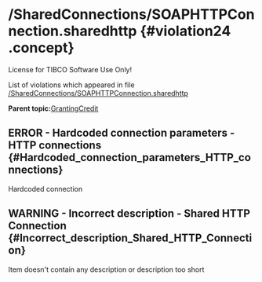 # /SharedConnections/SOAPHTTPConnection.sharedhttp {#violation24 .concept}

License for TIBCO Software Use Only!

List of violations which appeared in file [/SharedConnections/SOAPHTTPConnection.sharedhttp](../../../projects/GrantingCredit/SharedConnections/SOAPHTTPConnection.sharedhttp.md)

**Parent topic:**[GrantingCredit](../../../qa/projects/GrantingCredit.md)

## ERROR - Hardcoded connection parameters - HTTP connections {#Hardcoded_connection_parameters_HTTP_connections}

Hardcoded connection

## WARNING - Incorrect description - Shared HTTP Connection {#Incorrect_description_Shared_HTTP_Connection}

Item doesn't contain any description or description too short

